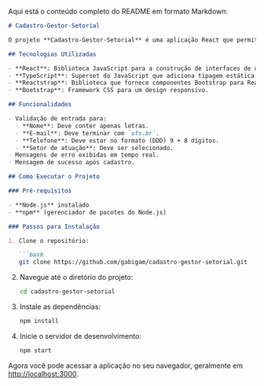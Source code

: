 Aqui está o conteúdo completo do README em formato Markdown:

```markdown
# Cadastro-Gestor-Setorial

O projeto **Cadastro-Gestor-Setorial** é uma aplicação React que permite o registro de gestores setoriais com validação de formulários. Os usuários podem inserir seu nome, setor de atuação, e-mail e telefone, com feedback instantâneo sobre os dados inseridos.

## Tecnologias Utilizadas

- **React**: Biblioteca JavaScript para a construção de interfaces de usuário.
- **TypeScript**: Superset do JavaScript que adiciona tipagem estática.
- **Reactstrap**: Biblioteca que fornece componentes Bootstrap para React.
- **Bootstrap**: Framework CSS para um design responsivo.

## Funcionalidades

- Validação de entrada para:
  - **Nome**: Deve conter apenas letras.
  - **E-mail**: Deve terminar com `ufs.br`.
  - **Telefone**: Deve estar no formato (DDD) 9 + 8 dígitos.
  - **Setor de atuação**: Deve ser selecionado.
- Mensagens de erro exibidas em tempo real.
- Mensagem de sucesso após cadastro.

## Como Executar o Projeto

### Pré-requisitos

- **Node.js** instalado
- **npm** (gerenciador de pacotes do Node.js)

### Passos para Instalação

1. Clone o repositório:

   ```bash
   git clone https://github.com/gabigam/cadastro-gestor-setorial.git
   ```

2. Navegue até o diretório do projeto:

   ```bash
   cd cadastro-gestor-setorial
   ```

3. Instale as dependências:

   ```bash
   npm install
   ```

4. Inicie o servidor de desenvolvimento:

   ```bash
   npm start
   ```

Agora você pode acessar a aplicação no seu navegador, geralmente em [http://localhost:3000](http://localhost:3000).


